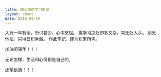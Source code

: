 ```yaml
---
title: 陈孟辉的学习笔记
layout: about
date: 2018-09-29
---
```


入行一年有余，所识甚少，心中憋屈。 
需学习之处即多又杂。常无处入手。 
别无他法，只得日积月藏。 
作此笔记，即为积累所需。 

加油吧骚年！！！

无论怎样，生活和心情都是自己的。

还望勤勉！！！

